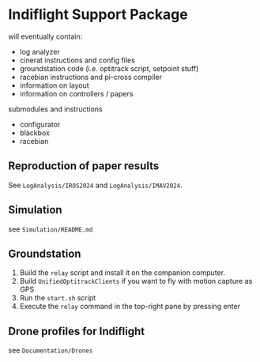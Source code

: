 # Indiflight Support Package

will eventually contain:

- log analyzer
- cinerat instructions and config files
- groundstation code (i.e. optitrack script, setpoint stuff)
- racebian instructions and pi-cross compiler
- information on layout
- information on controllers / papers

submodules and instructions
- configurator
- blackbox
- racebian

## Reproduction of paper results

See `LogAnalysis/IROS2024` and `LogAnalysis/IMAV2024`.


## Simulation 

see `Simulation/README.md`


## Groundstation

1. Build the `relay` script and install it on the companion computer.
2. Build `UnifiedOptitrackClients` if you want to fly with motion capture as GPS
3. Run the `start.sh` script
4. Execute the `relay` command in the top-right pane by pressing enter


## Drone profiles for Indiflight

see `Documentation/Drones`
